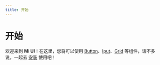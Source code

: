 ```yaml
---
title: 开始
---
```


# 开始

欢迎来到 **Mi UI**！在这里，您将可以使用 [Button](/components/button)、[Iput](/components/input)、[Grid](/components/grid) 等组件，话不多说，一起去 [安装](/install) 使用吧！



    
 
